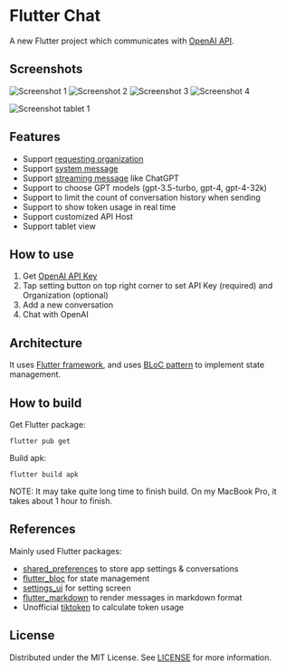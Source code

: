 # Flutter Chat

A new Flutter project which communicates with [OpenAI API](https://platform.openai.com/).

## Screenshots

![Screenshot 1](/document/readme_screenshot_01.png)
![Screenshot 2](/document/readme_screenshot_02.png)
![Screenshot 3](/document/readme_screenshot_03.png)
![Screenshot 4](/document/readme_screenshot_04.png)

![Screenshot tablet 1](/document/readme_screenshot_tablet_01.png)

## Features

- Support [requesting organization](https://platform.openai.com/docs/api-reference/requesting-organization)
- Support [system message](https://platform.openai.com/docs/guides/chat/introduction)
- Support [streaming message](https://platform.openai.com/docs/api-reference/chat/create#chat/create-stream) like ChatGPT
- Support to choose GPT models (gpt-3.5-turbo, gpt-4, gpt-4-32k)
- Support to limit the count of conversation history when sending
- Support to show token usage in real time
- Support customized API Host
- Support tablet view

## How to use

1. Get [OpenAI API Key](https://platform.openai.com/docs/api-reference/authentication)
2. Tap setting button on top right corner to set API Key (required) and Organization (optional)
3. Add a new conversation
4. Chat with OpenAI

## Architecture

It uses [Flutter framework](https://flutter.dev/), and uses [BLoC pattern](https://bloclibrary.dev/) to implement state management.

## How to build

Get Flutter package:

```
flutter pub get
```

Build apk:

```
flutter build apk
```

NOTE: It may take quite long time to finish build. On my MacBook Pro, it takes about 1 hour to finish.

## References

Mainly used Flutter packages:

- [shared_preferences](https://pub.dev/packages/shared_preferences) to store app settings & conversations
- [flutter_bloc](https://pub.dev/packages/flutter_bloc) for state management
- [settings_ui](https://pub.dev/packages/settings_ui) for setting screen
- [flutter_markdown](https://pub.dev/packages/flutter_markdown) to render messages in markdown format
- Unofficial [tiktoken](https://pub.dev/packages/tiktoken) to calculate token usage

## License

Distributed under the MIT License. See [LICENSE](LICENSE) for more information.
